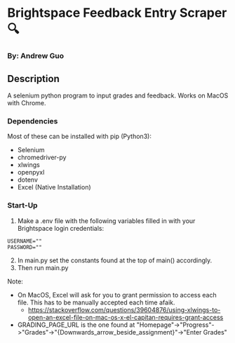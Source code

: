 # Brightspace Feedback Entry Scraper 🔍

### By: Andrew Guo

## Description

A selenium python program to input grades and feedback. Works on MacOS with Chrome.

### Dependencies
Most of these can be installed with pip (Python3):
 - Selenium
 - chromedriver-py
 - xlwings
 - openpyxl
 - dotenv
 - Excel (Native Installation)

### Start-Up
1. Make a .env file with the following variables filled in with your Brightspace login credentials:
```
USERNAME=""
PASSWORD=""
```
2. In main.py set the constants found at the top of main() accordingly.
3. Then run main.py

Note: 
- On MacOS, Excel will ask for you to grant permission to access each file. This has to be manually accepted each time afaik.
  - https://stackoverflow.com/questions/39604876/using-xlwings-to-open-an-excel-file-on-mac-os-x-el-capitan-requires-grant-access
- GRADING_PAGE_URL is the one found at "Homepage"->"Progress"->"Grades"->"{Downwards_arrow_beside_assignment}"->"Enter Grades"
